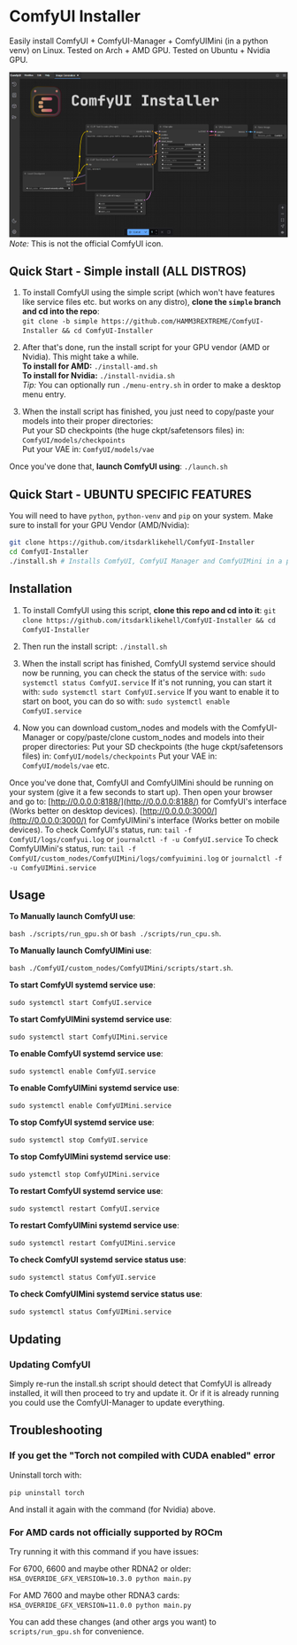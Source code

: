 # ComfyUI Installer

Easily install ComfyUI + ComfyUI-Manager + ComfyUIMini (in a python venv) on Linux.
Tested on Arch + AMD GPU.
Tested on Ubuntu + Nvidia GPU.

![ComfyUI Screenshot](graphics/comfyui_screenshot.png)
_Note:_ This is not the official ComfyUI icon.

## Quick Start - Simple install (ALL DISTROS)

1. To install ComfyUI using the simple script (which won't have features like service files etc. but works on any distro), **clone the `simple` branch and cd into the repo**:  
   `git clone -b simple https://github.com/HAMM3REXTREME/ComfyUI-Installer && cd ComfyUI-Installer`

2. After that's done, run the install script for your GPU vendor (AMD or Nvidia). This might take a while.  
   **To install for AMD:** `./install-amd.sh`  
   **To install for Nvidia:** `./install-nvidia.sh`  
   _Tip:_ You can optionally run `./menu-entry.sh` in order to make a desktop menu entry.

3. When the install script has finished, you just need to copy/paste your models into their proper directories:  
   Put your SD checkpoints (the huge ckpt/safetensors files) in: `ComfyUI/models/checkpoints`  
   Put your VAE in: `ComfyUI/models/vae`

Once you've done that, **launch ComfyUI using**: `./launch.sh`

## Quick Start - UBUNTU SPECIFIC FEATURES

You will need to have `python`, `python-venv` and `pip` on your system.
Make sure to install for your GPU Vendor (AMD/Nvidia):

```sh
git clone https://github.com/itsdarklikehell/ComfyUI-Installer
cd ComfyUI-Installer
./install.sh # Installs ComfyUI, ComfyUI Manager and ComfyUIMini in a python venv
```
## Installation

1. To install ComfyUI using this script, **clone this repo and cd into it**:
   `git clone https://github.com/itsdarklikehell/ComfyUI-Installer && cd ComfyUI-Installer`

2. Then run the install script:
   `./install.sh`

3. When the install script has finished, ComfyUI systemd service should now be running, you can check the status of the service with:
   `sudo systemctl status ComfyUI.service`
   If it's not running, you can start it with:
   `sudo systemctl start ComfyUI.service`
   If you want to enable it to start on boot, you can do so with:
   `sudo systemctl enable ComfyUI.service`

4. Now you can download custom_nodes and models with the ComfyUI-Manager or copy/paste/clone custom_nodes and models into their proper directories:
   Put your SD checkpoints (the huge ckpt/safetensors files) in: `ComfyUI/models/checkpoints`
   Put your VAE in: `ComfyUI/models/vae` etc.

Once you've done that, ComfyUI and ComfyUIMini should be running on your system (give it a few seconds to start up).
Then open your browser and go to:
[http://0.0.0.0:8188/](http://0.0.0.0:8188/) for ComfyUI's interface (Works better on desktop devices).
[http://0.0.0.0:3000/](http://0.0.0.0:3000/) for ComfyUIMini's interface (Works better on mobile devices).
To check ComfyUI's status, run: `tail -f ComfyUI/logs/comfyui.log` or `journalctl -f -u ComfyUI.service`
To check ComfyUIMini's status, run: `tail -f ComfyUI/custom_nodes/ComfyUIMini/logs/comfyuimini.log` or `journalctl -f -u ComfyUIMini.service`

## Usage

**To Manually launch ComfyUI use**:

 `bash ./scripts/run_gpu.sh`
or
 `bash ./scripts/run_cpu.sh`.


**To Manually launch ComfyUIMini use**:

 `bash ./ComfyUI/custom_nodes/ComfyUIMini/scripts/start.sh`.

**To start ComfyUI systemd service use**:

 `sudo systemctl start ComfyUI.service`

**To start ComfyUIMini systemd service use**:

 `sudo systemctl start ComfyUIMini.service`

**To enable ComfyUI systemd service use**:

 `sudo systemctl enable ComfyUI.service`

**To enable ComfyUIMini systemd service use**:

 `sudo systemctl enable ComfyUIMini.service`

**To stop ComfyUI systemd service use**:

 `sudo systemctl stop ComfyUI.service`

**To stop ComfyUIMini systemd service use**:

 `sudo ystemctl stop ComfyUIMini.service`

**To restart ComfyUI systemd service use**:

 `sudo systemctl restart ComfyUI.service`

**To restart ComfyUIMini systemd service use**:

 `sudo systemctl restart ComfyUIMini.service`

**To check ComfyUI systemd service status use**:

 `sudo systemctl status ComfyUI.service`

**To check ComfyUIMini systemd service status use**:

 `sudo systemctl status ComfyUIMini.service`

## Updating

### Updating ComfyUI
Simply re-run the install.sh script should detect that ComfyUI is allready installed, it will then proceed to try and update it. Or if it is already running you could use the ComfyUI-Manager to update everything.

## Troubleshooting

### If you get the "Torch not compiled with CUDA enabled" error

Uninstall torch with:

`pip uninstall torch`

And install it again with the command (for Nvidia) above.

### For AMD cards not officially supported by ROCm

Try running it with this command if you have issues:

For 6700, 6600 and maybe other RDNA2 or older: `HSA_OVERRIDE_GFX_VERSION=10.3.0 python main.py`

For AMD 7600 and maybe other RDNA3 cards: `HSA_OVERRIDE_GFX_VERSION=11.0.0 python main.py`

You can add these changes (and other args you want) to `scripts/run_gpu.sh` for convenience.

